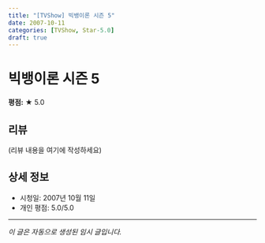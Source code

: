 ```yaml
---
title: "[TVShow] 빅뱅이론 시즌 5"
date: 2007-10-11
categories: [TVShow, Star-5.0]
draft: true
---
```


# 빅뱅이론 시즌 5

**평점:** ★ 5.0

## 리뷰

(리뷰 내용을 여기에 작성하세요)

## 상세 정보

- 시청일: 2007년 10월 11일
- 개인 평점: 5.0/5.0

---

*이 글은 자동으로 생성된 임시 글입니다.*
